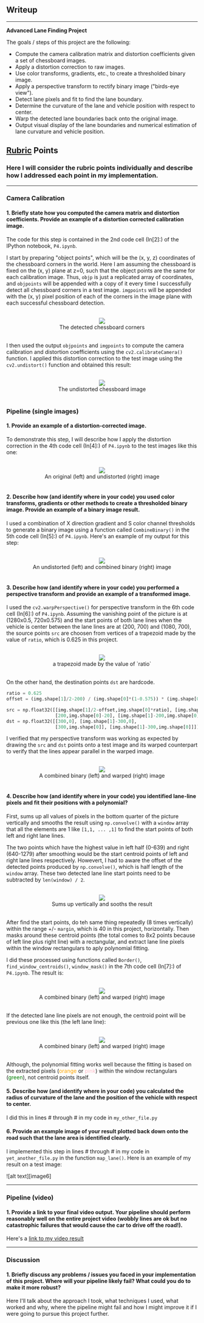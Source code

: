 ## Writeup
---

**Advanced Lane Finding Project**

The goals / steps of this project are the following:

* Compute the camera calibration matrix and distortion coefficients given a set of chessboard images.
* Apply a distortion correction to raw images.
* Use color transforms, gradients, etc., to create a thresholded binary image.
* Apply a perspective transform to rectify binary image ("birds-eye view").
* Detect lane pixels and fit to find the lane boundary.
* Determine the curvature of the lane and vehicle position with respect to center.
* Warp the detected lane boundaries back onto the original image.
* Output visual display of the lane boundaries and numerical estimation of lane curvature and vehicle position.

## [Rubric](https://review.udacity.com/#!/rubrics/571/view) Points

### Here I will consider the rubric points individually and describe how I addressed each point in my implementation.  

---

### Camera Calibration

#### 1. Briefly state how you computed the camera matrix and distortion coefficients. Provide an example of a distortion corrected calibration image.

The code for this step is contained in the 2nd code cell (In[2]:) of the IPython notebook, `P4.ipynb`.  

I start by preparing "object points", which will be the (x, y, z) coordinates of the chessboard corners in the world. Here I am assuming the chessboard is fixed on the (x, y) plane at z=0, such that the object points are the same for each calibration image.  Thus, `objp` is just a replicated array of coordinates, and `objpoints` will be appended with a copy of it every time I successfully detect all chessboard corners in a test image.  `imgpoints` will be appended with the (x, y) pixel position of each of the corners in the image plane with each successful chessboard detection.  

<div style="text-align:center"><br/>
<img src="./output_images/chessboard_corners.png"><br/>
The detected chessboard corners<br/><br/>
</div>

I then used the output `objpoints` and `imgpoints` to compute the camera calibration and distortion coefficients using the `cv2.calibrateCamera()` function.  I applied this distortion correction to the test image using the `cv2.undistort()` function and obtained this result:

<div style="text-align:center"><br/>
<img src="./output_images/undistorted_chessboard.png"><br/>
The undistorted chessboard image<br/><br/>
</div>

### Pipeline (single images)

#### 1. Provide an example of a distortion-corrected image.

To demonstrate this step, I will describe how I apply the distortion correction in the 4th code cell (In[4]:) of `P4.ipynb` to the test images like this one:

<div style="text-align:center"><br/>
<img src="./output_images/undistorted/undistorted4.png"><br/>
An original (left) and undistorted (right) image<br/><br/>
</div>

#### 2. Describe how (and identify where in your code) you used color transforms, gradients or other methods to create a thresholded binary image.  Provide an example of a binary image result.

I used a combination of X direction gradient and S color channel thresholds to generate a binary image using a function called `CombineBinary()` in the 5th code cell (In[5]:) of `P4.ipynb`. Here's an example of my output for this step:

<div style="text-align:center"><br/>
<img src="./output_images/combined_binary/combined_binary4.png"><br/>
An undistorted (left) and combined binary (right) image<br/><br/>
</div>

#### 3. Describe how (and identify where in your code) you performed a perspective transform and provide an example of a transformed image.

I used the `cv2.warpPerspective()` for perspective transform in the 6th code cell (In[6]:) of `P4.ipynb`. Assuming the vanishing point of the picture is at (1280x0.5, 720x0.575) and the start points of both lane lines when the vehicle is center between the lane lines are at (200, 700) and (1080, 700), the source points `src` are choosen from vertices of a trapezoid made by the value of `ratio`, which is 0.625 in this project.

<div style="text-align:center"><br/>
<img src="./output_images/warped/trapezoid.png"><br/>
a trapezoid made by the value of `ratio`<br/><br/>
</div>

On the other hand, the destination points `dst` are hardcode.

```python
ratio = 0.625
offset = (img.shape[1]/2-200) / (img.shape[0]*(1-0.575)) * (img.shape[0]*(ratio-0.575))

src = np.float32([[img.shape[1]/2-offset,img.shape[0]*ratio], [img.shape[1]/2+offset,img.shape[0]*ratio],
                  [200,img.shape[0]-20], [img.shape[1]-200,img.shape[0]-20]])
dst = np.float32([[300,0], [img.shape[1]-300,0],
                  [300,img.shape[0]], [img.shape[1]-300,img.shape[0]]])
```

I verified that my perspective transform was working as expected by drawing the `src` and `dst` points onto a test image and its warped counterpart to verify that the lines appear parallel in the warped image.

<div style="text-align:center"><br/>
<img src="./output_images/warped/warped4.png"><br/>
A combined binary (left) and warped (right) image<br/><br/>
</div>

#### 4. Describe how (and identify where in your code) you identified lane-line pixels and fit their positions with a polynomial?

First, sums up all values of pixels in the bottom quarter of the picture vertically and smooths the result using `np.convolve()` with a `window` array that all the elements are 1 like `[1,1, ... ,1]` to find the start points of both left and right lane lines.

The two points which have the highest value in left half (0-639) and right (640-1279) after smoothing would be the start centroid points of left and right lane lines respectively. Howevert, I had to aware the offset of the detected points produced by `np.convolve()`, which is half length of the `window` array. These two detected lane line start points need to be subtracted by `len(window) / 2`.

<div style="text-align:center"><br/>
<img src="./output_images/boundary/boundary.png"><br/>
Sums up vertically and sooths the result<br/><br/>
</div>

After find the start points, do teh same thing repeatedly (8 times vertically) within the range +/- `margin`, which is 40 in this project, horizontally. Then masks around these centroid points (the total comes to 8x2 points because of left line plus right line) with a rectangular, and extract lane line pixels within the window rectangulars to aply polynomial fitting.

I did these processed using functions called `Border()`, `find_window_centroids()`, `window_mask()` in the 7th code cell (In[7]:) of `P4.ipynb`. The result is:

<div style="text-align:center"><br/>
<img src="./output_images/boundary/boundary4.png"><br/>
A combined binary (left) and warped (right) image<br/><br/>
</div>

If the detected lane line pixels are not enough, the centroid point will be previous one like this (the left lane line):

<div style="text-align:center"><br/>
<img src="./output_images/boundary/boundary6.png"><br/>
A combined binary (left) and warped (right) image<br/><br/>
</div>

Although, the polynomial fitting works well because the fitting is based on the extracted pixels (<font color="orange">orange</font> or <font color="pink">pink</font>) within the window rectangulars (<font color="green">green</font>), not centroid points itself.

#### 5. Describe how (and identify where in your code) you calculated the radius of curvature of the lane and the position of the vehicle with respect to center.

I did this in lines # through # in my code in `my_other_file.py`

#### 6. Provide an example image of your result plotted back down onto the road such that the lane area is identified clearly.

I implemented this step in lines # through # in my code in `yet_another_file.py` in the function `map_lane()`.  Here is an example of my result on a test image:

![alt text][image6]

---

### Pipeline (video)

#### 1. Provide a link to your final video output.  Your pipeline should perform reasonably well on the entire project video (wobbly lines are ok but no catastrophic failures that would cause the car to drive off the road!).

Here's a [link to my video result](./project_video.mp4)

---

### Discussion

#### 1. Briefly discuss any problems / issues you faced in your implementation of this project.  Where will your pipeline likely fail?  What could you do to make it more robust?

Here I'll talk about the approach I took, what techniques I used, what worked and why, where the pipeline might fail and how I might improve it if I were going to pursue this project further.  
